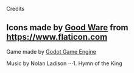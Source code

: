 Credits

Icons made by [Good Ware](https://www.flaticon.com/authors/good-ware) from https://www.flaticon.com
-
Game made by [Godot Game Engine](https://godotengine.org/)

Music by Nolan Ladison
⋅⋅⋅1. Hymn of the King
